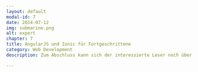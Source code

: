 ```yaml
---
layout: default
modal-id: 7
date: 2014-07-12
img: submarine.png
alt: expert
chapter: 7
title: AngularJS und Ionic für Fortgeschrittene
category: Web Development
description: Zum Abschluss kann sich der interessierte Leser noch über vertiefende Themen der beiden Technologien informieren, die nicht zwingend zur Erstellung einer Ionic-App erforderlich sind. Darunter fällt zum Beispiel die Nutzung der Ionic-Services oder der Umgang mit Animationen in AngularJS. Des Weiteren wird auf die Testbarkeit und das Schreiben von Tests hingewiesen. Um den Leser nicht abzuschrecken, wird wirklich nur freundlich darauf aufmerksam gemacht und besondere Frameworks dazu vorgestellt.

---
```

